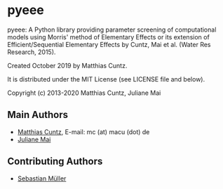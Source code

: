 # pyeee

pyeee: A Python library providing parameter screening of computational models using
       Morris' method of Elementary Effects or its extension of
       Efficient/Sequential Elementary Effects by Cuntz, Mai et
       al. (Water Res Research, 2015).

Created October 2019 by Matthias Cuntz.

It is distributed under the MIT License (see LICENSE file and below).

Copyright (c) 2013-2020 Matthias Cuntz, Juliane Mai

## Main Authors

- [Matthias Cuntz](https://github.com/mcuntz), E-mail:  mc (at) macu (dot) de
- [Juliane Mai](https://github.com/julemai)

## Contributing Authors

- [Sebastian Müller](https://github.com/MuellerSeb)
